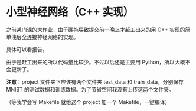 # 小型神经网络（C++ 实现）

之前某门课的大作业，~~由于硬拖导致提交前一晚上才赶工出来的~~用 C++ 实现的简单浅层全连接神经网络的实现。

具体可以看报告。

由于是赶工出来的所以代码量比较少。不过以后还是主要用 Python，所以大概不会更新了。

**注意**：project 文件夹下应该有两个文件夹 test_data 和 train_data，分别保存 MNIST 的测试数据和训练数据。为了节省空间我没有上传这两个文件夹。

（等我学会写 Makefile 就给这个 project 加一个 Makefile，一键编译）